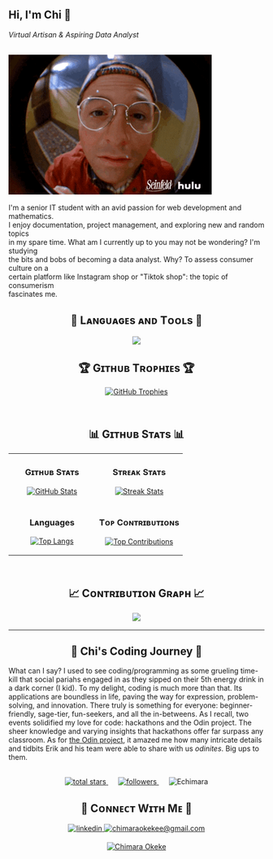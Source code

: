 <!--Banner
![Echimara Banner Image](./banner.png)
-->

<!--Header Name-->
<h2 align="left">Hi, I'm Chi 🥸</h2> 

*Virtual Artisan & Aspiring Data Analyst*
<br /> 
<br>
<!-- Owl Image 
<div align="right">
  <img align="right" width="40%" src="https://owlbertsio-resized.s3.amazonaws.com/Popper.psd.full.png">
</div>
-->
<p align="left">
    <img src="https://github.com/Echimara/Echimara/blob/main/giphy.gif" alt="Animated GIF">
</p>


<!--Start Intro-->  
<div>
  <p align="left">I'm a senior IT student with an avid passion for web development and mathematics.<br> I enjoy documentation, project management, and exploring new and random topics<br> in my spare time. What am I currently up to you may not be wondering? I'm studying<br> the bits and bobs of becoming a data analyst. Why? To assess consumer culture on a<br> certain platform like Instagram shop or "Tiktok shop": the topic of consumerism <br>fascinates me.</p>
</div>



<!-- Languages and Tools Section -->
<h2 align="center">🗿 Lᴀɴɢᴜᴀɢᴇs ᴀɴᴅ Tᴏᴏʟs 🗿</h2> 

<p align="center">
  <img width="500px" src="https://skillicons.dev/icons?i=py,c,cpp,java,js,ts,html,css,bootstrap,bash,aws,figma,discord,gcp,php,r,react,nodejs,mysql,postgres,git,vscode,wordpress,aws,postman,linux,stackoverflow&perline=10" />
</p>


<!--Trophies Section-->   
<h2 align="center">🏆 Gɪᴛʜᴜʙ Tʀᴏᴘʜɪᴇs 🏆</h2>
<p align="center">
  <a href="https://github.com/Echimara/github-profile-trophy">
    <img src="https://github-profile-trophy.vercel.app/?username=Echimara&row=2&column=6&margin-w=20&margin-h=20" alt="GitHub Trophies">
  </a>
</p>
<br />

<!--Github stats Table--> 
<h2 align="center">📊 Gɪᴛʜᴜʙ Sᴛᴀᴛs 📊</h2>
<table width="100%">
  <tr>
    <td width="50%">
      <h3 align="center"><strong>Gɪᴛʜᴜʙ Sᴛᴀᴛs</strong></h3>
      <p align="center">
        <a href="https://github.com/Echimara">
<img align="center" src="https://github-readme-stats.vercel.app/api?username=Echimara&&rank_icon=github&theme=merko" alt="GitHub Stats" />
        </a>
      </p>
    </td>
    <td width="50%">
      <h3 align="center"><strong>Sᴛʀᴇᴀᴋ Sᴛᴀᴛs</strong></h3>
      <p align="center">
        <a href="https://github.com/Echimara">
          <img align="center" src="https://streak-stats.demolab.com?user=Echimara&theme=neon" alt="Streak Stats" />
        </a>
      </p>
    </td>
  </tr>
  <tr>
    <td width="50%">
      <h3 align="center"><strong>Lᴀnguages</strong></h3>
      <p align="center">
        <a href="https://github.com/Echimara">
          <img align="center" src="https://github-readme-stats.vercel.app/api/top-langs/?username=Echimara&layout=compact&theme=chartreuse-dark" alt="Top Langs" />
        </a>
      </p>
    </td>
    <td width="50%">
      <h3 align="center"><strong>Tᴏᴘ Cᴏɴᴛʀɪʙᴜᴛɪᴏɴs</strong></h3>
      <p align="center">
        <a href="https://github.com/Echimara">
          <img align="center" src="https://github-contributor-stats.vercel.app/api?username=Echimara&limit=3&theme=midnight-purple&show_owner=true&combine_all_yearly_contributions=true" alt="Top Contributions" />
        </a>
      </p>
    </td>
  </tr>
</table>

<br />

<!--Contribution Graph-->
<h2 align="center">📈 Cᴏɴᴛʀɪʙᴜᴛɪᴏɴ Gʀᴀᴘʜ 📈</h2>
<div align="center">
    <img src="https://github-readme-activity-graph.vercel.app/graph?username=Echimara&bg_color=011627&color=79d3c3&line=c792ea&point=ffeb95&area=true&hide_border=false" border-radius="15">
</div>

---




<!--STARTS_HERE_QUOTE_CARD
<!--Dynamic Quote card updated everyday at 12 PM
<h2 align="center">🌟 Tʜᴏᴜɢʜᴛ ᴏғ ᴛʜᴇ Dᴀʏ 🌟</h2>
<p align="center">
    <img src="https://readme-daily-quotes.vercel.app/api?author=Chinua%20Achebe&quote=There%20is%20no%20story%20that%20is%20not%20true%2C%20the%20world%20has%20no%20end%2C%20and%20what%20is%20good%20among%20one%20people%20is%20an%20abomination%20with%20others.%20We%20have%20to%20learn%20to%20see%20the%20world%20through%20each%20other’s%20eyes.%20The%20only%20end%20of%20writing%20is%20to%20enable%20the%20readers%20better%20to%20see.%20We%20must%20each%20find%20our%20separate%20meaning%20in%20our%20shared%20traditions.%22&bear=ffffff&bg_color=1c0a73&author_color=a19425">
</p>

-->



<!--ENDS_HERE_QUOTE_CARD-->

<h2 align="center">🌄 Chi's Coding Journey 🌄 </h2>

What can I say? I used to see coding/programming as some grueling time-kill that social pariahs engaged in as they sipped on their 5th energy drink in a dark corner (I kid). To my delight, coding is much more than that. Its applications are boundless in life, paving the way for expression, problem-solving, and innovation. There truly is something for everyone: beginner-friendly, sage-tier, fun-seekers, and all the in-betweens. As I recall, two events solidified my love for code: hackathons and the Odin project. The sheer knowledge and varying insights that hackathons offer far surpass any classroom. As for [the Odin project](https://github.com/TheOdinProject), it amazed me how many intricate details and tidbits Erik and his team were able to share with us *odinites*. Big ups to them.

<br>

<!-- Social badges section -->
<!-- Badges with custom icons - https://github.com/DenverCoder1/custom-icon-badges -->
<!-- View counter - https://github.com/DenverCoder1/Simple-View-Counter -->
<!--ChatGPT the ting-->
<div align="center">
    <a href="https://github.com/Echimara?tab=repositories">
        <img alt="total stars" title="Total stars on GitHub" src="https://custom-icon-badges.demolab.com/github/stars/Echimara?color=yellow&style=for-the-badge&labelColor=orange&logo=star"/>
    </a>
    &nbsp;&nbsp;&nbsp;&nbsp;
    <a href="https://github.com/Echimara?tab=followers">
        <img alt="followers" title="Follow me on Github" src="https://custom-icon-badges.demolab.com/github/followers/Echimara?color=brown&labelColor=purple&style=for-the-badge&logo=person-add&label=Allegiance (Following)&logoColor=white"/>
    </a>
    &nbsp;&nbsp;&nbsp;&nbsp;
    <img src="https://komarev.com/ghpvc/?username=Echimara&label=Profile%20views&color=blue&style=for-the-badge" alt="Echimara" />
</div>

<!--Contact Section--> 

<h2 align="center">🤝 Cᴏɴɴᴇᴄᴛ Wɪᴛʜ Mᴇ 🤝 </h2>
<div align="center">
 <a href="https://www.linkedin.com/in/chimara-okeke/" target="_blank">
<img src=https://img.shields.io/badge/linkedin-1c4eba.svg?&style=for-the-badge&logo=linkedin&logoColor=white alt=linkedin style="margin-bottom: 5px;" />
</a>
  
<a href="mailto:chimaraokekee@gmail.com" target="_blank">
<img src="https://img.shields.io/badge/Gmail-b00707?style=for-the-badge&logo=gmail&logoColor=white" alt=chimaraokekee@gmail.com mail style="margin-bottom: 5px;" />
</a>

[![Chimara Okeke](https://img.shields.io/badge/Site-1b7339?style=for-the-badge&logo=google&logoColor=white)](https://sites.google.com/view/chimara-okeke/)

<br/>


